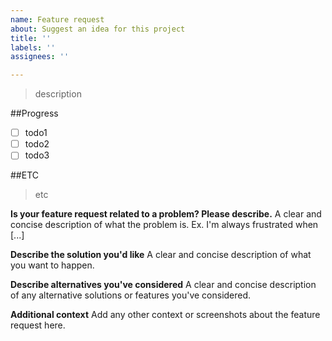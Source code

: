 ```yaml
---
name: Feature request
about: Suggest an idea for this project
title: ''
labels: ''
assignees: ''

---
```


> description

##Progress
 - [ ] todo1
 - [ ] todo2
 - [ ] todo3

##ETC
> etc


**Is your feature request related to a problem? Please describe.**
A clear and concise description of what the problem is. Ex. I'm always frustrated when [...]

**Describe the solution you'd like**
A clear and concise description of what you want to happen.

**Describe alternatives you've considered**
A clear and concise description of any alternative solutions or features you've considered.

**Additional context**
Add any other context or screenshots about the feature request here.
